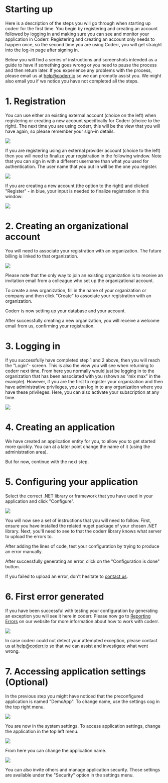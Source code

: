 Starting up
===========

Here is a description of the steps you will go through when starting up coderr for the first time. You begin by registering and creating an account followed by logging in and making sure you can see and monitor your application in Coderr. Registering and creating an account only needs to happen once, so the second time you are using Coderr, you will get straight into the log-in page after signing in.

Below you will find a series of instructions and screenshots intended as a guide to have if something goes wrong or you need to pause the process and then return later. If you experience any problems with the process, please email us at help@coderr.io so we can promptly assist you. We might also email you if we notice you have not completed all the steps.

# 1. Registration

You can use either an existing external account (choice on the left) when registering or creating a new account specifically for Coderr (choice to the right). The next time you are using coderr, this will be the view that you will have again, so please remember your sign-in details.

![](register-first-page.png)

If you are registering using an external provider account (choice to the left) then you will need to finalize your registration in the following window. Note that you can sign in with a different username than what you used for authentication. The user name that you put in will be the one you register. 

![](register.png)

If you are creating a new account (the option to the right) and clicked "Register" - in blue, your input is needed to finalize registration in this window:
 
 ![](register-local.png)

# 2. Creating an organizational account

You will need to associate your registration with an organization. The future billing is linked to that organization. 
 
![](welcome.png)

Please note that the only way to join an existing organization is to receive an invitation email from a colleague who set up the organizational account.
 
To create a new organization, fill in the name of your organization or company and then click "Create" to associate your registration with an organization. 

Coderr is now setting up your database and your account. 

After successfully creating a new organization, you will receive a welcome email from us, confirming your registration.

# 3. Logging in

If you successfully have completed step 1 and 2 above, then you will reach the "Login"- screen. This is also the view you will see when returning to coderr next time. From here you normally would just be  logging in to the organization that has been associated with you (shown as "mix max" in the example).  However, if you are the first to register your organization and then have administrative privileges, you can log in to any organization where you have these privileges. Here, you can also activate your subscription at any time.

![](login-org.png)

# 4. Creating an application

We have created an application entity for you, to allow you to get started more quickly. You can at a later point change the name of it (using the administration area).

But for now, continue with the next step.

# 5. Configuring your application

Select the correct .NET library or framework that you have used in your application and click "Configure". 

![](configure-app.png)

You will now see a set of instructions that you will need to follow. First, ensure you have installed the related nuget package of your chosen .NET library. Next, you'll need to see to that the coderr library knows what server to upload the errors to. 

After adding the lines of code, test your configuration by trying to produce an error manually. 

After successfully generating an error, click on the "Configuration is done" button.

If you failed to upload an error, don't hesitate to [contact us](mailto:help@coderr.io).

# 6.	First error generated

If you have been successful with testing your configuration by generating an exception you will see it here in coderr. Please now go to [Reporting Errors](https://coderr.io/documentation) on our website for more information about how to work with coderr.

![](reported.png) 

In case coderr could not detect your attempted exception, please contact us at [help@coderr.io](help@coderr.io) so that we can assist and investigate what went wrong. 

# 7. Accessing application settings (Optional)

In the previous step you might have noticed that the preconfigured application is named "DemoApp". To change name, use the settings cog in the top right menu.

![](settings-cog.png)

You are now in the system settings. To access application settings, change the application in the top left menu.

![](settings-main.png)

From here you can change the application name.

![](settings-name.png)

You can also invite others and manage application security. Those settings are available under the "Security" option in the settings menu.
